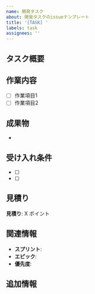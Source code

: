 ```yaml
---
name: 開発タスク
about: 開発タスクのissueテンプレート
title: '[TASK] '
labels: task
assignees: ''
---
```


## タスク概要
<!-- タスクの概要を記載 -->

## 作業内容
<!-- 具体的な作業内容をチェックボックス形式で記載 -->
- [ ] 作業項目1
- [ ] 作業項目2

## 成果物
<!-- 完了時に作成される成果物を記載 -->
- 

## 受け入れ条件
<!-- このタスクが完了したと判断する条件 -->
- [ ] 
- [ ] 

## 見積り
<!-- ストーリーポイント -->
**見積り**: X ポイント

## 関連情報
- **スプリント**: 
- **エピック**: 
- **優先度**: 

## 追加情報
<!-- その他必要な情報があれば記載 -->
